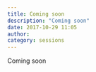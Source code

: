 ```yaml
---
title: Coming soon
description: "Coming soon"
date: 2017-10-29 11:05
author:
category: sessions
---
```

Coming soon